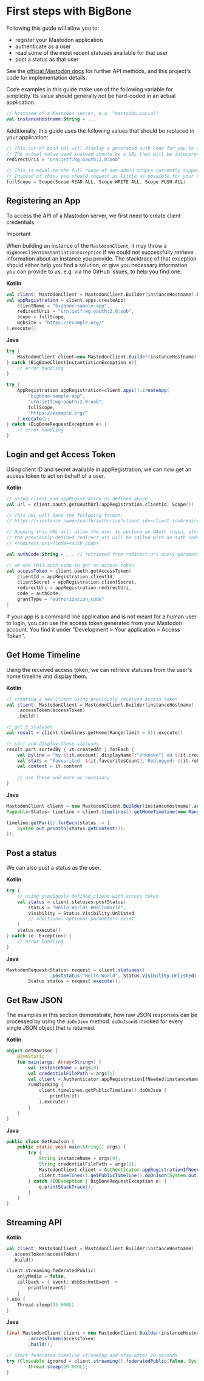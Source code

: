 # First steps with BigBone

Following this guide will allow you to:
* register your Mastodon application
* authenticate as a user
* read some of the most recent statuses available for that user
* post a status as that user

See the [official Mastodon docs](https://docs.joinmastodon.org/methods/apps/) for further API methods, and this project's code for implementation details.

Code examples in this guide make use of the following variable for simplicity. Its value should generally *not* be hard-coded in an actual application.

```kotlin
// hostname of a Mastodon server, e.g. "mastodon.social"
val instanceHostname:String = ...
```

Additionally, this guide uses the following values that should be replaced in your application:

```kotlin
// This out-of-band URI will display a generated auth code for you to copy and paste.
// The actual value used instead should be a URL that will be interpreted by your application.
redirectUris = "urn:ietf:wg:oauth:2.0:oob"

// This is equal to the full range of non-admin scopes currently supported by BigBone.
// Instead of this, you should request as little as possible for your application.
fullScope = Scope(Scope.READ.ALL, Scope.WRITE.ALL, Scope.PUSH.ALL)
```

## Registering an App

To access the API of a Mastodon server, we first need to create client credentials.


> [!IMPORTANT]
> When building an instance of the `MastodonClient`, it may throw a `BigBoneClientInstantiationException` if we could
> not
> successfully retrieve information about an instance you provide. The stacktrace of that exception should either help you
> find a solution, or give you necessary information you can provide to us, e.g. via the GitHub issues, to help you find
> one.

__Kotlin__

```kotlin
val client: MastodonClient = MastodonClient.Builder(instanceHostname).build()
val appRegistration = client.apps.createApp(
	clientName = "bigbone-sample-app",
	redirectUris = "urn:ietf:wg:oauth:2.0:oob",
	scope = fullScope,
	website = "https://example.org/"
).execute()
```

__Java__

```java
try {
    MastodonClient client=new MastodonClient.Builder(instanceHostname).build();
} catch (BigBoneClientInstantiationException e){
    // error handling
}

try {
    AppRegistration appRegistration=client.apps().createApp(
        "bigbone-sample-app",
        "urn:ietf:wg:oauth:2.0:oob",
        fullScope,
        "https://example.org/"
    ).execute();
} catch (BigBoneRequestException e) {
	// error handling
}
```

## Login and get Access Token

Using client ID and secret available in appRegistration, we can now get an access token to act on behalf of a user.

__Kotlin__

```kotlin
// using client and appRegistration as defined above
val url = client.oauth.getOAuthUrl(appRegistration.clientId, Scope())

// This URL will have the following format:
// https://<instance_name>/oauth/authorize?client_id=<client_id>&redirect_uri=<redirect_uri>&response_type=code&scope=<scope> 

// Opening this URL will allow the user to perform an OAuth login, after which
// the previously defined redirect_uri will be called with an auth code in the query like this:
// <redirect_uri>?code=<auth_code>

val authCode:String = ... // retrieved from redirect_uri query parameter

// we use this auth code to get an access token
val accessToken = client.oauth.getAccessToken(
	clientId = appRegistration.clientId,
	clientSecret = appRegistration.clientSecret,
	redirectUri = appRegistration.redirectUri,
	code = authCode, 
	grantType = "authorization_code"
)
```

If your app is a command line application and is not meant for a human user to login, you can use the access token
generated from your Mastodon account. You find it under "Development > Your application > Access Token".

## Get Home Timeline

Using the received access token, we can retrieve statuses from the user's home timeline and display them.

__Kotlin__

```kotlin
// creating a new client using previously received access token
val client: MastodonClient = MastodonClient.Builder(instanceHostname)
	.accessToken(accessToken)
	.build()

// get 5 statuses
val result = client.timelines.getHome(Range(limit = 5)).execute()

// sort and display these statuses
result.part.sortedBy { it.createdAt }.forEach {
	val byline = "by ${it.account?.displayName?:"Unknown"} on ${it.createdAt}"
	val stats = "Favourited: ${it.favouritesCount}, Reblogged: ${it.reblogsCount}"
	val content = it.content
	
	// use these and more as necessary
}
```

__Java__

```java
MastodonClient client = new MastodonClient.Builder(instanceHostname).accessToken(accessToken).build();
Pageable<Status> timeline = client.timelines().getHomeTimeline(new Range(null, null, 5)).execute();

timeline.getPart().forEach(status -> {
    System.out.println(status.getContent());
});
```

## Post a status

We can also post a status as the user.

__Kotlin__

```kotlin
try {
	// using previously defined client with access token
	val status = client.statuses.postStatus(
		status = "Hello World! #HelloWorld",
		visibility = Status.Visibility.Unlisted
		// additional optional parameters exist
	)
	status.execute()
} catch (e: Exception) {
	// error handling
}
```

__Java__

```java
MastodonRequest<Status> request = client.statuses()
                .postStatus("Hello World", Status.Visibility.Unlisted);
        Status status = request.execute();
```

## Get Raw JSON
The examples in this section demonstrate, how raw JSON responses can be processed by using the `doOnJson` method. `doOnJson`is invoked for every single JSON object that is returned.

__Kotlin__

```kotlin
object GetRawJson {
    @JvmStatic
    fun main(args: Array<String>) {
        val instanceName = args[0]
        val credentialFilePath = args[1]
        val client = Authenticator.appRegistrationIfNeeded(instanceName, credentialFilePath)
        runBlocking {
            client.timelines.getPublicTimeline().doOnJson {
                println(it)
            }.execute()
        }
    }
}
```

__Java__

```java
public class GetRawJson {
    public static void main(String[] args) {
        try {
            String instanceName = args[0];
            String credentialFilePath = args[1];
            MastodonClient client = Authenticator.appRegistrationIfNeeded(instanceName, credentialFilePath, false);
            client.timelines().getPublicTimeline().doOnJson(System.out::println).execute();
        } catch (IOException | BigBoneRequestException e) {
            e.printStackTrace();
        }
    }
}
```

## Streaming API

__Kotlin__

```kotlin
val client: MastodonClient = MastodonClient.Builder(instanceHostname)
  .accessToken(accessToken)
  .build()

client.streaming.federatedPublic(
    onlyMedia = false,
    callback = { event: WebSocketEvent ->
        println(event)
    }
).use {
    Thread.sleep(15_000L)
}
```

__Java__

```java
final MastodonClient client = new MastodonClient.Builder(instanceHostname)
        .accessToken(accessToken)
        .build();

// Start federated timeline streaming and stop after 20 seconds
try (Closeable ignored = client.streaming().federatedPublic(false, System.out::println)) {
        Thread.sleep(20_000L);
}
```
